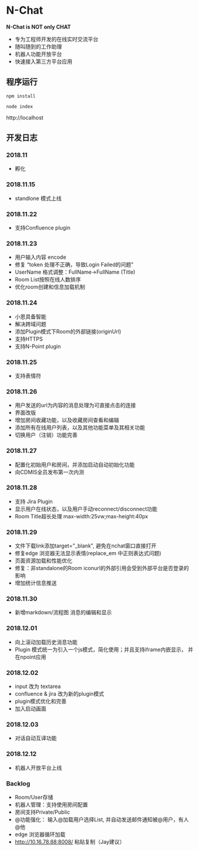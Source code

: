 # N-Chat
**N-Chat is NOT only CHAT**
* 专为工程师开发的在线实时交流平台
* 随叫随到的工作助理
* 机器人功能开放平台
* 快速接入第三方平台应用

## 程序运行

```
npm install
```

```
node index
```

http://localhost


## 开发日志

### 2018.11 
* 孵化

### 2018.11.15
* standlone 模式上线

### 2018.11.22
* 支持Confluence plugin

### 2018.11.23
* 用户输入内容 encode
* 修复 “token 处理不正确，导致Login Failed的问题”
* UserName 格式调整：FullName->FullName (Title)
* Room List按照在线人数排序
* 优化room创建和信息加载机制

### 2018.11.24
* 小恩具备智能
* 解决跨域问题
* 添加Plugin模式下Room的外部链接(originUrl)
* 支持HTTPS
* 支持N-Point plugin

### 2018.11.25
* 支持表情符

### 2018.11.26
* 用户发送的url为内容的消息处理为可直接点击的连接
* 界面改版
* 增加房间收藏功能，以及收藏房间查看和编辑
* 添加所有在线用户列表，以及其他功能菜单及其相关功能
* 切换用户（注销）功能完善

### 2018.11.27
* 配置化初始用户和房间，并添加启动自动初始化功能
* 向CDMIS全员发布第一次内测

### 2018.11.28
* 支持 Jira Plugin
* 显示用户在线状态，以及用户手动reconnect/disconnect功能
* Room Title超长处理 max-width:25vw;max-height:40px

### 2018.11.29
* 文件下载link添加target="_blank", 避免在nchat窗口直接打开
* 修复edge 浏览器无法显示表情(replace_em 中正则表达式问题)
* 页面资源加载和性能优化
* 修复：非standalone的Room iconurl的外部引用会受到外部平台是否登录的影响 
* 增加统计信息推送

### 2018.11.30 
* 新增markdown/流程图 消息的编辑和显示


### 2018.12.01
* 向上滚动加载历史消息功能 
* Plugin 模式统一为引入一个js模式，简化使用；并且支持iframe内嵌显示， 并在npoint应用

### 2018.12.02
* input 改为 textarea
* confluence & jira 改为新的plugin模式
* plugin模式优化和完善
* 加入启动画面

### 2018.12.03
* 对话自动互译功能

### 2018.12.12
* 机器人开放平台上线

### Backlog
* Room/User存储
* 机器人管理：支持使用房间配置
* 房间支持Private/Public
* @功能强化： 输入@加载用户选择List, 并自动发送邮件通知被@用户，有人@他
* edge 浏览器循环加载
* http://10.16.78.88:8008/ 粘贴复制（Jay建议）
